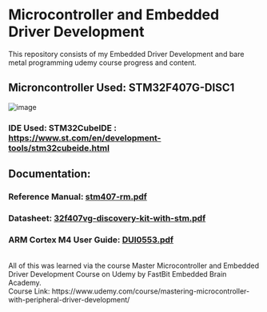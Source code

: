 # Microcontroller and Embedded Driver Development
This repository consists of my Embedded Driver Development and bare metal programming udemy course progress and content.

## Microncontroller Used: STM32F407G-DISC1
![image](https://github.com/rohansrinivasan/bare-metal-programming/assets/102278418/5d29cdc4-291a-4e73-ac29-d15519e94710)

### IDE Used: STM32CubeIDE : https://www.st.com/en/development-tools/stm32cubeide.html

## Documentation:
### Reference Manual: [stm407-rm.pdf](https://github.com/rohansrinivasan/bare-metal-programming/files/11949697/stm407-rm.pdf)
### Datasheet: [32f407vg-discovery-kit-with-stm.pdf](https://github.com/rohansrinivasan/bare-metal-programming/files/11949723/32f407vg-discovery-kit-with-stm.pdf)
### ARM Cortex M4 User Guide: [DUI0553.pdf](https://github.com/rohansrinivasan/bare-metal-programming/files/11949714/DUI0553.pdf)
 <br />
All of this was learned via the course Master Microcontroller and Embedded Driver Development Course on Udemy by FastBit Embedded Brain Academy. <br />
Course Link: https://www.udemy.com/course/mastering-microcontroller-with-peripheral-driver-development/
